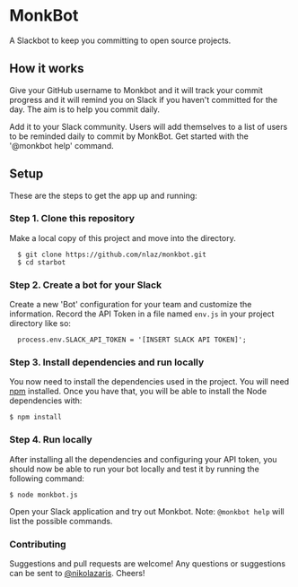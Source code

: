 # MonkBot
A Slackbot to keep you committing to open source projects.

## How it works
Give your GitHub username to Monkbot and it will track your commit progress and it will remind you on Slack if you haven't committed for the day. The aim is to help you commit daily.

Add it to your Slack community. Users will add themselves to a list of users to be reminded daily to commit by MonkBot. Get started with the '@monkbot help' command.

## Setup

These are the steps to get the app up and running:

###  Step 1. Clone this repository
Make a local copy of this project and move into the directory.
```
  $ git clone https://github.com/nlaz/monkbot.git
  $ cd starbot
```

### Step 2. Create a bot for your Slack 
Create a new 'Bot' configuration for your team and customize the information. Record the API Token in a file named `env.js` in your project directory like so:
```
  process.env.SLACK_API_TOKEN = '[INSERT SLACK API TOKEN]';
```  

### Step 3. Install dependencies and run locally
You now need to install the dependencies used in the project. You will need [npm](https://docs.npmjs.com/getting-started/installing-node) installed. Once you have that, you will be able to install the Node dependencies with:
 
```
$ npm install
```

### Step 4. Run locally
After installing all the dependencies and configuring your API token, you should now be able to run your bot locally and test it by running the following command:
```
$ node monkbot.js
```
Open your Slack application and try out Monkbot. Note: `@monkbot help` will list the possible commands.

### Contributing
Suggestions and pull requests are welcome! Any questions or suggestions can be sent to [@nikolazaris](https://twitter.com/nikolazaris). Cheers!